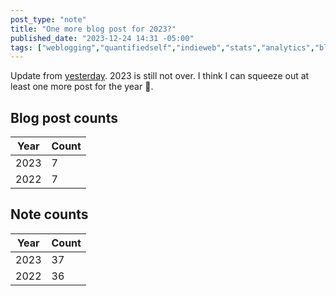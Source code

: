 ```yaml
---
post_type: "note" 
title: "One more blog post for 2023?"
published_date: "2023-12-24 14:31 -05:00"
tags: ["weblogging","quantifiedself","indieweb","stats","analytics","blog","blogging","internet","opensource","community","selfhost","fsharp","spotify","antennapod","microblog", "analytics","pkm","personalknowledgemanagement"]
---
```


Update from [yesterday](/notes/weblogging-rewind-2023/). 2023 is still not over. I think I can squeeze out at least one more post for the year :slightly_smiling_face:.  

## Blog post counts

| Year | Count |
| --- | --- |
| 2023 | 7 |
| 2022 | 7 |

## Note counts

| Year | Count |
| --- | --- |
| 2023 | 37 |
| 2022 | 36 |
